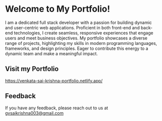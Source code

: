 # Welcome to My Portfolio!

I am a dedicated full stack developer with a passion for building dynamic and user-centric web applications. Proficient in both front-end and back-end technologies, I create seamless, responsive experiences that engage users and meet business objectives. My portfolio showcases a diverse range of projects, highlighting my skills in modern programming languages, frameworks, and design principles. Eager to contribute this energy to a dynamic team and make a meaningful impact.

## Visit my Portfolio

https://venkata-sai-krishna-portfolio.netlify.app/


## Feedback

If you have any feedback, please reach out to us at gvsaikrishna003@gmail.com